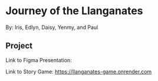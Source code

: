 # Journey of the Llanganates
By: Iris, Edlyn, Daisy, Yenmy, and Paul

## Project

Link to Figma Presentation:

Link to Story Game: https://llanganates-game.onrender.com 
